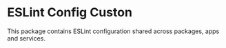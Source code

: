 # ESLint Config Custon

This package contains ESLint configuration shared across packages, apps and services.
